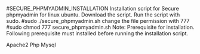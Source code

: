 #SECURE_PHPMYADMIN_INSTALLATION
Installation script for Secure phpmyadmin  for linux ubuntu.
Download the script.
Run the script with sudo.  #sudo ./secure_phpmyadmin.sh
change the file permission with 777 #sudo chmod 777 secure_phpmyadmin.sh
Note:
Prerequisite for installation.
Following prerequisite must installed before running the installation script.

Apache2
Php
Mysql
